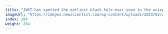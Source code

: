 ```yaml
---
title: "JWST has spotted the earliest black hole ever seen in the universe"
imageUrl: "https://images.newscientist.com/wp-content/uploads/2023/03/28153055/SEI_149526443.jpg?width=600"
index: 204
weight: 204
---
```

